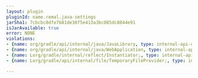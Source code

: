 ```yaml
---
layout: plugin
pluginId: name.remal.java-settings
jarSha1: 7cbcbc8dfe7b81de36f5e413a3bc085dc8044e91
isJarAvailable: true
error: NONE
violations:
- {name: org/gradle/api/internal/java/JavaLibrary, type: internal-api-usage}
- {name: org/gradle/api/internal/java/WebApplication, type: internal-api-usage}
- {name: Lorg/gradle/internal/reflect/Instantiator;, type: internal-api-usage}
- {name: Lorg/gradle/api/internal/file/TemporaryFileProvider;, type: internal-api-usage}

---
```

